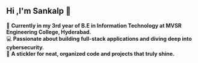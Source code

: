 ## Hi ,I'm Sankalp 👋

🚀 **Currently in my 3rd year of B.E in Information Technology at MVSR Engineering College, Hyderabad.**  
💻 **Passionate about building full-stack applications and diving deep into cybersecurity.**  
🎯 **A stickler for neat, organized code and projects that truly shine.**

